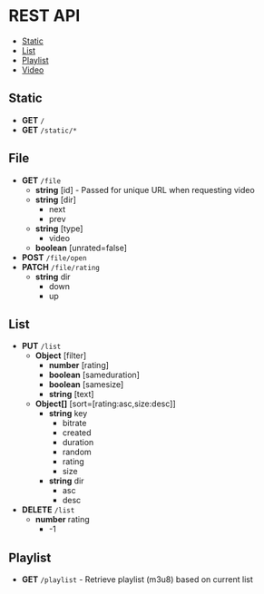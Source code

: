 # REST API

- [Static](#static)
- [List](#list)
- [Playlist](#playlist)
- [Video](#video)

## Static

- **GET** `/`
- **GET** `/static/*`

## File

- **GET** `/file`
  - **string** [id] - Passed for unique URL when requesting video
  - **string** [dir]
    - next
    - prev
  - **string** [type]
    - video
  - **boolean** [unrated=false]
- **POST** `/file/open`
- **PATCH** `/file/rating`
  - **string** dir
    - down
    - up

## List

- **PUT** `/list`
  - **Object** [filter]
    - **number** [rating]
    - **boolean** [sameduration]
    - **boolean** [samesize]
    - **string** [text]
  - **Object[]** [sort=[rating:asc,size:desc]]
    - **string** key
      - bitrate
      - created
      - duration
      - random
      - rating
      - size
    - **string** dir
      - asc
      - desc
- **DELETE** `/list`
  - **number** rating
    - -1

## Playlist

- **GET** `/playlist` - Retrieve playlist (m3u8) based on current list
